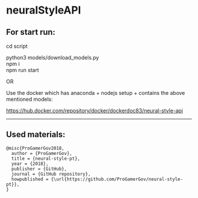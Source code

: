 # neuralStyleAPI

## For start run:

cd script

python3 models/download_models.py  
npm i  
npm run start

OR

Use the docker which has anaconda + nodejs setup + contains the above mentioned models:

https://hub.docker.com/repository/docker/dockerdoc83/neural-style-api

---

## Used materials:

```
@misc{ProGamerGov2018,
  author = {ProGamerGov},
  title = {neural-style-pt},
  year = {2018},
  publisher = {GitHub},
  journal = {GitHub repository},
  howpublished = {\url{https://github.com/ProGamerGov/neural-style-pt}},
}
```
